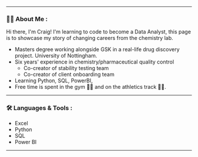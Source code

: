 <!--
[![MasterHead](your image link)](your GitHub link)
<img align="right" alt="Coding" width="400" src="add your link here">

<p><img 
src="link" alt="name" width="45" height="45"/>
</p>

linkjedin - idk how to make it link though
<h3 align="left">Connect with me:</h3>
<p align="left">
<a href="(https://www.linkedin.com/in/cwtpike/)" target="(https://www.linkedin.com/in/cwtpike/)"><img align="center" src="https://cdn.jsdelivr.net/npm/simple-icons@3.0.1/icons/linkedin.svg" alt="" height="30" width="40" /></a>
</p>
-->

---

### 👨‍💻 About Me : 
Hi there, I'm Craig! I'm learning to code to become a Data Analyst, this page is to showcase my story of changing careers from the chemistry lab. 

- Masters degree working alongside GSK in a real-life drug discovery project. University of Nottingham.
- Six years' experience in chemistry/pharmaceutical quality control
  - Co-creator of stability testing team 
  - Co-creator of client onboarding team 
- Learning Python, SQL, PowerBI, 
- Free time is spent in the gym 🏋️‍♂️ and on the athletics track 🏃‍🥇. 


<!--Find me on [![Linkedin Badge](shields.io)](linkedin url) -- add later -->

---

### 🛠️ Languages & Tools :
- Excel 
- Python
- SQL
- Power BI

---



<!--
**CraigPike/CraigPike** is a ✨ _special_ ✨ repository because its `README.md` (this file) appears on your GitHub profile.
-->
